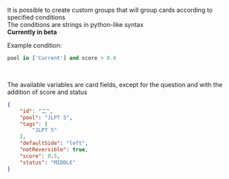It is possible to create custom groups that will group cards according to specified conditions<br/>
The conditions are strings in python-like syntax<br/>
<b>Currently in beta</b><br/>

Example condition:
```python 
pool in ['Current'] and score > 0.4
```
<br/>

The available variables are card fields, except for the question and with the addition of score and status
```json
{
	"id": "二", 
	"pool": "JLPT 5", 
	"tags": [
		"JLPT 5"
	], 
	"defaultSide": "left", 
	"notReversible": true, 
	"score": 0.5, 
	"status": "MIDDLE"
}
```
